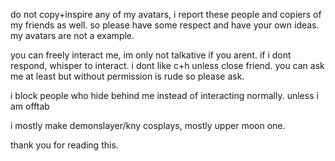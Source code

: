 do not copy+inspire any of my avatars, i report these people and copiers of my friends as well. so please have some respect and have your own ideas. my avatars are not a example.

you can freely interact me, im only not talkative if you arent. if i dont respond, whisper to interact. i dont like c+h unless close friend. you can ask me at least but without permission is rude so please ask.


i block people who hide behind me instead of interacting normally. unless i am offtab


i mostly make demonslayer/kny cosplays, mostly upper moon one.

thank you for reading this.

